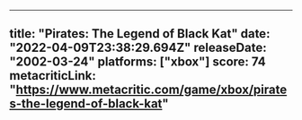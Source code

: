 
---
title: "Pirates: The Legend of Black Kat"
date: "2022-04-09T23:38:29.694Z"
releaseDate: "2002-03-24"
platforms: ["xbox"]
score: 74
metacriticLink: "https://www.metacritic.com/game/xbox/pirates-the-legend-of-black-kat"
---
